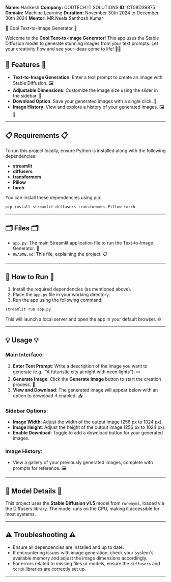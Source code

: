 
**Name:** Harikesh
 **Company:** CODTECH IT SOLUTIONS
 **ID:** CT08DS9875
 **Domain:** Machine Learning
 **Duration:** November 30th 2024 to December 30th 2024
 **Mentor:** MR.Neela Santhosh Kumar


🌟 Cool Text-to-Image Generator 🌟

Welcome to the **Cool Text-to-Image Generator**! This app uses the Stable Diffusion model to generate stunning images from your text prompts. Let your creativity flow and see your ideas come to life! 🎨✨

## 🌟 Features 🌟

- **Text-to-Image Generation**: Enter a text prompt to create an image with Stable Diffusion. 🖼️
- **Adjustable Dimensions**: Customize the image size using the slider in the sidebar. 📏
- **Download Option**: Save your generated images with a single click. 💾
- **Image History**: View and explore a history of your generated images. 🖼️📜

---

## 📋 Requirements 📋

To run this project locally, ensure Python is installed along with the following dependencies:

- **streamlit**
- **diffusers**
- **transformers**
- **Pillow**
- **torch**

You can install these dependencies using pip:

```bash
pip install streamlit diffusers transformers Pillow torch
```

---

## 🗂️ Files 🗂️

- `app.py`: The main Streamlit application file to run the Text-to-Image Generator. 📄
- `README.md`: This file, explaining the project. 📋

---

## 🚀 How to Run 🚀

1. Install the required dependencies (as mentioned above).
2. Place the `app.py` file in your working directory.
3. Run the app using the following command:

```bash
streamlit run app.py
```

This will launch a local server and open the app in your default browser. 🌐

---

## 💡 Usage 💡

### Main Interface:

1. **Enter Text Prompt**: Write a description of the image you want to generate (e.g., "A futuristic city at night with neon lights"). ✏️
2. **Generate Image**: Click the **Generate Image** button to start the creation process. 🧠
3. **View and Download**: The generated image will appear below with an option to download if enabled. 📥

### Sidebar Options:

- **Image Width**: Adjust the width of the output image (256 px to 1024 px).
- **Image Height**: Adjust the height of the output image (256 px to 1024 px).
- **Enable Download**: Toggle to add a download button for your generated images.

### Image History:

- View a gallery of your previously generated images, complete with prompts for reference. 🖼️

---

## 🤖 Model Details 🤖

This project uses the **Stable Diffusion v1.5** model from `runwayml`, loaded via the Diffusers library. The model runs on the CPU, making it accessible for most systems.

---

## ⚠️ Troubleshooting ⚠️

- Ensure all dependencies are installed and up to date.
- If encountering issues with image generation, check your system's available memory and adjust the image dimensions accordingly.
- For errors related to missing files or models, ensure the `diffusers` and `torch` libraries are correctly set up.

---


